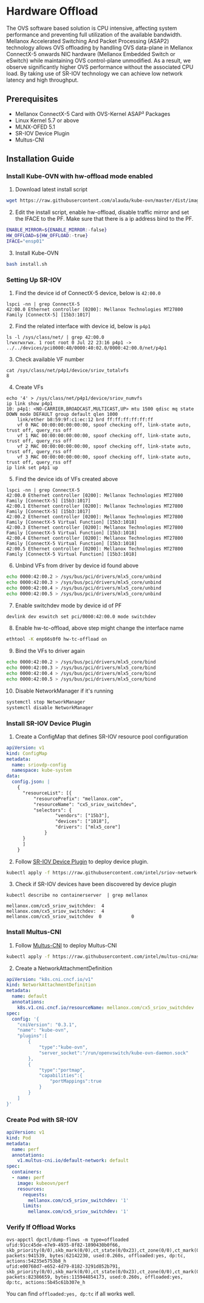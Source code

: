 ﻿# Hardware Offload

The OVS software based solution is CPU intensive, affecting system performance and preventing full utilization of the available bandwidth.
Mellanox Accelerated Switching And Packet Processing (ASAP2) technology allows OVS offloading by handling OVS data-plane in Mellanox ConnectX-5 onwards NIC hardware (Mellanox Embedded Switch or eSwitch) while maintaining OVS control-plane unmodified. As a result, we observe significantly higher OVS performance without the associated CPU load.
By taking use of SR-IOV technology we can achieve low network latency and high throughput.

## Prerequisites
- Mellanox ConnectX-5 Card with OVS-Kernel ASAP² Packages
- Linux Kernel 5.7 or above
- MLNX-OFED 5.1
- SR-IOV Device Plugin
- Multus-CNI

## Installation Guide

### Install Kube-OVN with hw-offload mode enabled
1. Download latest install script

```bash
wget https://raw.githubusercontent.com/alauda/kube-ovn/master/dist/images/install.sh
```

2. Edit the install script, enable hw-offload, disable traffic mirror and set the IFACE to the PF.
Make sure that there is a ip address bind to the PF.

```bash
ENABLE_MIRROR=${ENABLE_MIRROR:-false}
HW_OFFLOAD=${HW_OFFLOAD:-true}
IFACE="ensp01"
```

3. Install Kube-OVN

```bash
bash install.sh
```

### Setting Up SR-IOV
1. Find the device id of ConnectX-5 device, below is `42:00.0`

```shell
lspci -nn | grep ConnectX-5
42:00.0 Ethernet controller [0200]: Mellanox Technologies MT27800 Family [ConnectX-5] [15b3:1017]
```

2. Find the related interface with device id, below is `p4p1`

```shell
ls -l /sys/class/net/ | grep 42:00.0
lrwxrwxrwx. 1 root root 0 Jul 22 23:16 p4p1 -> ../../devices/pci0000:40/0000:40:02.0/0000:42:00.0/net/p4p1
```

3. Check available VF number

```shell
cat /sys/class/net/p4p1/device/sriov_totalvfs
8
```

4. Create VFs

```shell
echo '4' > /sys/class/net/p4p1/device/sriov_numvfs
ip link show p4p1
10: p4p1: <NO-CARRIER,BROADCAST,MULTICAST,UP> mtu 1500 qdisc mq state DOWN mode DEFAULT group default qlen 1000
    link/ether b8:59:9f:c1:ec:12 brd ff:ff:ff:ff:ff:ff
    vf 0 MAC 00:00:00:00:00:00, spoof checking off, link-state auto, trust off, query_rss off
    vf 1 MAC 00:00:00:00:00:00, spoof checking off, link-state auto, trust off, query_rss off
    vf 2 MAC 00:00:00:00:00:00, spoof checking off, link-state auto, trust off, query_rss off
    vf 3 MAC 00:00:00:00:00:00, spoof checking off, link-state auto, trust off, query_rss off
ip link set p4p1 up
```

5. Find the device ids of VFs created above

```shell
lspci -nn | grep ConnectX-5
42:00.0 Ethernet controller [0200]: Mellanox Technologies MT27800 Family [ConnectX-5] [15b3:1017]
42:00.1 Ethernet controller [0200]: Mellanox Technologies MT27800 Family [ConnectX-5] [15b3:1017]
42:00.2 Ethernet controller [0200]: Mellanox Technologies MT27800 Family [ConnectX-5 Virtual Function] [15b3:1018]
42:00.3 Ethernet controller [0200]: Mellanox Technologies MT27800 Family [ConnectX-5 Virtual Function] [15b3:1018]
42:00.4 Ethernet controller [0200]: Mellanox Technologies MT27800 Family [ConnectX-5 Virtual Function] [15b3:1018]
42:00.5 Ethernet controller [0200]: Mellanox Technologies MT27800 Family [ConnectX-5 Virtual Function] [15b3:1018]
```

6. Unbind VFs from driver by device id found above

```bash
echo 0000:42:00.2 > /sys/bus/pci/drivers/mlx5_core/unbind
echo 0000:42:00.3 > /sys/bus/pci/drivers/mlx5_core/unbind
echo 0000:42:00.4 > /sys/bus/pci/drivers/mlx5_core/unbind
echo 0000:42:00.5 > /sys/bus/pci/drivers/mlx5_core/unbind
```

7. Enable switchdev mode by device id of PF

```bash
devlink dev eswitch set pci/0000:42:00.0 mode switchdev
```

8. Enable hw-tc-offload, above step might change the interface name

```bash
ethtool -K enp66s0f0 hw-tc-offload on
```

9. Bind the VFs to driver again

```bash
echo 0000:42:00.2 > /sys/bus/pci/drivers/mlx5_core/bind
echo 0000:42:00.3 > /sys/bus/pci/drivers/mlx5_core/bind
echo 0000:42:00.4 > /sys/bus/pci/drivers/mlx5_core/bind
echo 0000:42:00.5 > /sys/bus/pci/drivers/mlx5_core/bind
```

10. Disable NetworkManager if it's running

```bash
systemctl stop NetworkManager
systemctl disable NetworkManager
```

### Install SR-IOV Device Plugin
1. Create a ConfigMap that defines SR-IOV resource pool configuration
```yaml
apiVersion: v1
kind: ConfigMap
metadata:
  name: sriovdp-config
  namespace: kube-system
data:
  config.json: |
    {
      "resourceList": [{
          "resourcePrefix": "mellanox.com",
          "resourceName": "cx5_sriov_switchdev",
          "selectors": {
                  "vendors": ["15b3"],
                  "devices": ["1018"],
                  "drivers": ["mlx5_core"]
              }
      }
      ]
    }
```

2. Follow [SR-IOV Device Plugin](https://github.com/intel/sriov-network-device-plugin) to deploy device plugin.

```bash
kubectl apply -f https://raw.githubusercontent.com/intel/sriov-network-device-plugin/master/deployments/k8s-v1.16/sriovdp-daemonset.yaml
```

3. Check if SR-IOV devices have been discovered by device plugin

```shell
kubectl describe no containerserver  | grep mellanox

mellanox.com/cx5_sriov_switchdev:  4
mellanox.com/cx5_sriov_switchdev:  4
mellanox.com/cx5_sriov_switchdev  0           0
```
### Install Multus-CNI
1. Follow [Multus-CNI](https://github.com/intel/multus-cni/) to deploy Multus-CNI

```bash
kubectl apply -f https://raw.githubusercontent.com/intel/multus-cni/master/images/multus-daemonset.yml
```

2. Create a NetworkAttachmentDefinition
```yaml
apiVersion: "k8s.cni.cncf.io/v1"
kind: NetworkAttachmentDefinition
metadata:
  name: default
  annotations:
    k8s.v1.cni.cncf.io/resourceName: mellanox.com/cx5_sriov_switchdev
spec:
  config: '{
    "cniVersion": "0.3.1",
    "name": "kube-ovn",
    "plugins":[
        {
            "type":"kube-ovn",
            "server_socket":"/run/openvswitch/kube-ovn-daemon.sock"
        },
        {
            "type":"portmap",
            "capabilities":{
                "portMappings":true
            }
        }
    ]
}'
```

### Create Pod with SR-IOV
```yaml
apiVersion: v1
kind: Pod
metadata:
  name: perf
  annotations:
    v1.multus-cni.io/default-network: default
spec:
  containers:
  - name: perf
    image: kubeovn/perf
    resources:
      requests:
        mellanox.com/cx5_sriov_switchdev: '1'
      limits:
        mellanox.com/cx5_sriov_switchdev: '1'
```
### Verify If Offload Works

```shell
ovs-appctl dpctl/dump-flows -m type=offloaded
ufid:91cc45de-e7e9-4935-8f82-1890430b0f66, skb_priority(0/0),skb_mark(0/0),ct_state(0/0x23),ct_zone(0/0),ct_mark(0/0),ct_label(0/0x1),recirc_id(0),dp_hash(0/0),in_port(5b45c61b307e_h),packet_type(ns=0/0,id=0/0),eth(src=00:00:00:c5:6d:4e,dst=00:00:00:e7:16:ce),eth_type(0x0800),ipv4(src=0.0.0.0/0.0.0.0,dst=0.0.0.0/0.0.0.0,proto=0/0,tos=0/0,ttl=0/0,frag=no), packets:941539, bytes:62142230, used:0.260s, offloaded:yes, dp:tc, actions:54235e5753b8_h
ufid:e00768d7-e652-4d79-8182-3291d852b791, skb_priority(0/0),skb_mark(0/0),ct_state(0/0x23),ct_zone(0/0),ct_mark(0/0),ct_label(0/0x1),recirc_id(0),dp_hash(0/0),in_port(54235e5753b8_h),packet_type(ns=0/0,id=0/0),eth(src=00:00:00:e7:16:ce,dst=00:00:00:c5:6d:4e),eth_type(0x0800),ipv4(src=0.0.0.0/0.0.0.0,dst=0.0.0.0/0.0.0.0,proto=0/0,tos=0/0,ttl=0/0,frag=no), packets:82386659, bytes:115944854173, used:0.260s, offloaded:yes, dp:tc, actions:5b45c61b307e_h
```

You can find `offloaded:yes, dp:tc` if all works well.
